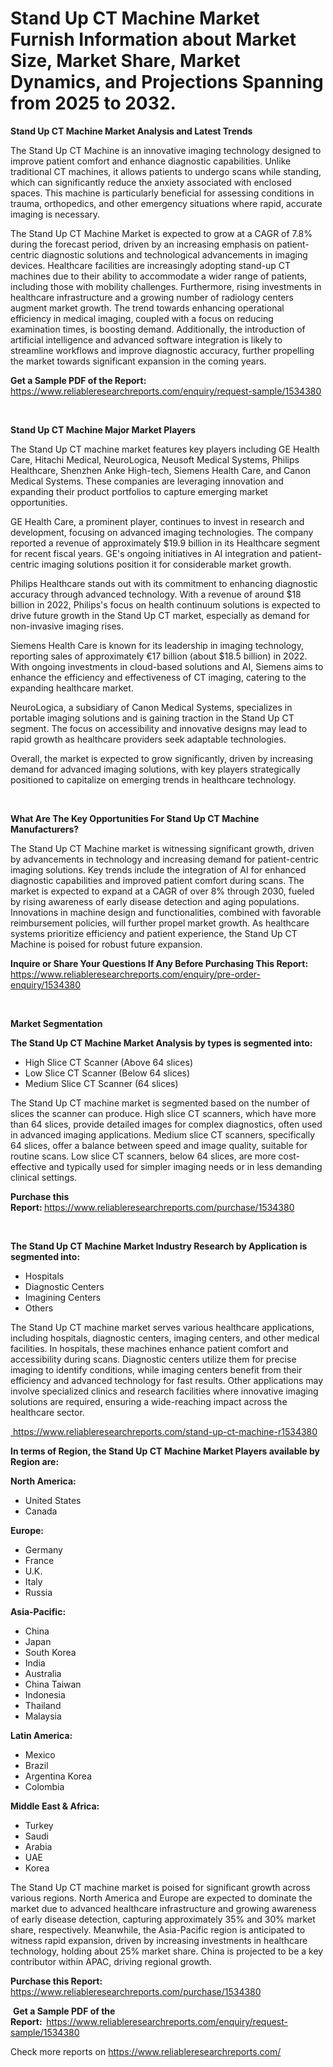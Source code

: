 <p><h1>Stand Up CT Machine Market Furnish Information about Market Size, Market Share, Market Dynamics, and Projections Spanning from 2025 to 2032.</h1></p><p><strong>Stand Up CT Machine Market Analysis and Latest Trends</strong></p>
<p><p>The Stand Up CT Machine is an innovative imaging technology designed to improve patient comfort and enhance diagnostic capabilities. Unlike traditional CT machines, it allows patients to undergo scans while standing, which can significantly reduce the anxiety associated with enclosed spaces. This machine is particularly beneficial for assessing conditions in trauma, orthopedics, and other emergency situations where rapid, accurate imaging is necessary.</p><p>The Stand Up CT Machine Market is expected to grow at a CAGR of 7.8% during the forecast period, driven by an increasing emphasis on patient-centric diagnostic solutions and technological advancements in imaging devices. Healthcare facilities are increasingly adopting stand-up CT machines due to their ability to accommodate a wider range of patients, including those with mobility challenges. Furthermore, rising investments in healthcare infrastructure and a growing number of radiology centers augment market growth. The trend towards enhancing operational efficiency in medical imaging, coupled with a focus on reducing examination times, is boosting demand. Additionally, the introduction of artificial intelligence and advanced software integration is likely to streamline workflows and improve diagnostic accuracy, further propelling the market towards significant expansion in the coming years.</p></p>
<p><strong>Get a Sample PDF of the Report:&nbsp;</strong> <a href="https://www.reliableresearchreports.com/enquiry/request-sample/1534380?utm_campaign=2989&utm_medium=2&utm_source=Github&utm_content=ia&utm_term=04032025&utm_id=stand-up-ct-machine">https://www.reliableresearchreports.com/enquiry/request-sample/1534380</a></p>
<p>&nbsp;</p>
<p><strong>Stand Up CT Machine Major Market Players</strong></p>
<p><p>The Stand Up CT machine market features key players including GE Health Care, Hitachi Medical, NeuroLogica, Neusoft Medical Systems, Philips Healthcare, Shenzhen Anke High-tech, Siemens Health Care, and Canon Medical Systems. These companies are leveraging innovation and expanding their product portfolios to capture emerging market opportunities.</p><p>GE Health Care, a prominent player, continues to invest in research and development, focusing on advanced imaging technologies. The company reported a revenue of approximately $19.9 billion in its Healthcare segment for recent fiscal years. GE's ongoing initiatives in AI integration and patient-centric imaging solutions position it for considerable market growth.</p><p>Philips Healthcare stands out with its commitment to enhancing diagnostic accuracy through advanced technology. With a revenue of around $18 billion in 2022, Philips's focus on health continuum solutions is expected to drive future growth in the Stand Up CT market, especially as demand for non-invasive imaging rises.</p><p>Siemens Health Care is known for its leadership in imaging technology, reporting sales of approximately €17 billion (about $18.5 billion) in 2022. With ongoing investments in cloud-based solutions and AI, Siemens aims to enhance the efficiency and effectiveness of CT imaging, catering to the expanding healthcare market.</p><p>NeuroLogica, a subsidiary of Canon Medical Systems, specializes in portable imaging solutions and is gaining traction in the Stand Up CT segment. The focus on accessibility and innovative designs may lead to rapid growth as healthcare providers seek adaptable technologies.</p><p>Overall, the market is expected to grow significantly, driven by increasing demand for advanced imaging solutions, with key players strategically positioned to capitalize on emerging trends in healthcare technology.</p></p>
<p>&nbsp;</p>
<p><strong>What Are The Key Opportunities For Stand Up CT Machine Manufacturers?</strong></p>
<p><p>The Stand Up CT Machine market is witnessing significant growth, driven by advancements in technology and increasing demand for patient-centric imaging solutions. Key trends include the integration of AI for enhanced diagnostic capabilities and improved patient comfort during scans. The market is expected to expand at a CAGR of over 8% through 2030, fueled by rising awareness of early disease detection and aging populations. Innovations in machine design and functionalities, combined with favorable reimbursement policies, will further propel market growth. As healthcare systems prioritize efficiency and patient experience, the Stand Up CT Machine is poised for robust future expansion.</p></p>
<p><strong>Inquire or Share Your Questions If Any Before Purchasing This Report:</strong> <a href="https://www.reliableresearchreports.com/enquiry/pre-order-enquiry/1534380?utm_campaign=2989&utm_medium=2&utm_source=Github&utm_content=ia&utm_term=04032025&utm_id=stand-up-ct-machine">https://www.reliableresearchreports.com/enquiry/pre-order-enquiry/1534380</a></p>
<p>&nbsp;</p>
<p><strong>Market Segmentation</strong></p>
<p><strong>The Stand Up CT Machine Market Analysis by types is segmented into:</strong></p>
<p><ul><li>High Slice CT Scanner (Above 64 slices)</li><li>Low Slice CT Scanner (Below 64 slices)</li><li>Medium Slice CT Scanner (64 slices)</li></ul></p>
<p><p>The Stand Up CT machine market is segmented based on the number of slices the scanner can produce. High slice CT scanners, which have more than 64 slices, provide detailed images for complex diagnostics, often used in advanced imaging applications. Medium slice CT scanners, specifically 64 slices, offer a balance between speed and image quality, suitable for routine scans. Low slice CT scanners, below 64 slices, are more cost-effective and typically used for simpler imaging needs or in less demanding clinical settings.</p></p>
<p><strong>Purchase this Report:&nbsp;</strong><a href="https://www.reliableresearchreports.com/purchase/1534380?utm_campaign=2989&utm_medium=2&utm_source=Github&utm_content=ia&utm_term=04032025&utm_id=stand-up-ct-machine">https://www.reliableresearchreports.com/purchase/1534380</a></p>
<p>&nbsp;</p>
<p><strong>The Stand Up CT Machine Market Industry Research by Application is segmented into:</strong></p>
<p><ul><li>Hospitals</li><li>Diagnostic Centers</li><li>Imagining Centers</li><li>Others</li></ul></p>
<p><p>The Stand Up CT machine market serves various healthcare applications, including hospitals, diagnostic centers, imaging centers, and other medical facilities. In hospitals, these machines enhance patient comfort and accessibility during scans. Diagnostic centers utilize them for precise imaging to identify conditions, while imaging centers benefit from their efficiency and advanced technology for fast results. Other applications may involve specialized clinics and research facilities where innovative imaging solutions are required, ensuring a wide-reaching impact across the healthcare sector.</p></p>
<p><a href="https://www.reliableresearchreports.com/stand-up-ct-machine-r1534380?utm_campaign=2989&utm_medium=2&utm_source=Github&utm_content=ia&utm_term=04032025&utm_id=stand-up-ct-machine">&nbsp;https://www.reliableresearchreports.com/stand-up-ct-machine-r1534380</a></p>
<p><strong>In terms of Region, the Stand Up CT Machine Market Players available by Region are:</strong></p>
<p>
    <p> <strong> North America: </strong>
        <ul>
            <li>United States</li>
            <li>Canada</li>
        </ul>
        </p> 
    <p> <strong> Europe: </strong>
        <ul>
            <li>Germany</li>
            <li>France</li>
            <li>U.K.</li>
            <li>Italy</li>
            <li>Russia</li>
        </ul>
        </p> 
    <p> <strong> Asia-Pacific: </strong>
        <ul>
            <li>China</li>
            <li>Japan</li>
            <li>South Korea</li>
            <li>India</li>
            <li>Australia</li>
            <li>China Taiwan</li>
            <li>Indonesia</li>
            <li>Thailand</li>
            <li>Malaysia</li>
        </ul>
        </p> 
    <p> <strong> Latin America: </strong>
        <ul>
            <li>Mexico</li>
            <li>Brazil</li>
            <li>Argentina Korea</li>
            <li>Colombia</li>
        </ul>
        </p> 
    <p> <strong> Middle East & Africa: </strong>
        <ul>
            <li>Turkey</li>
            <li>Saudi</li>
            <li>Arabia</li>
            <li>UAE</li>
            <li>Korea</li>
        </ul>
    </p>
    </p>
<p><p>The Stand Up CT machine market is poised for significant growth across various regions. North America and Europe are expected to dominate the market due to advanced healthcare infrastructure and growing awareness of early disease detection, capturing approximately 35% and 30% market share, respectively. Meanwhile, the Asia-Pacific region is anticipated to witness rapid expansion, driven by increasing investments in healthcare technology, holding about 25% market share. China is projected to be a key contributor within APAC, driving regional growth.</p></p>
<p><strong>Purchase this Report: </strong><a href="https://www.reliableresearchreports.com/purchase/1534380?utm_campaign=2989&utm_medium=2&utm_source=Github&utm_content=ia&utm_term=04032025&utm_id=stand-up-ct-machine">https://www.reliableresearchreports.com/purchase/1534380</a></p>
<p>&nbsp;<strong>Get a Sample PDF of the Report:&nbsp;&nbsp;</strong><a href="https://www.reliableresearchreports.com/enquiry/request-sample/1534380?utm_campaign=2989&utm_medium=2&utm_source=Github&utm_content=ia&utm_term=04032025&utm_id=stand-up-ct-machine">https://www.reliableresearchreports.com/enquiry/request-sample/1534380</a></p>
<p><strong></strong></p>
<p>Check more reports on <a href="https://www.reliableresearchreports.com/?utm_campaign=2989&utm_medium=2&utm_source=Github&utm_content=ia&utm_term=04032025&utm_id=stand-up-ct-machine">https://www.reliableresearchreports.com/</a></p>